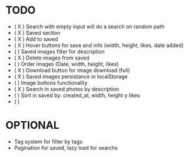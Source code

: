 # TODO

- ( X ) Search with empty input will do a search on random path
- ( X ) Saved section
- ( X ) Add to saved
- ( X ) Hover buttons for save and info (width, height, likes, date added)
- (   ) Saved images filter for description
- ( X ) Delete images from saved
- (   ) Order images (Date, width, height, likes)
- ( X ) Download button for image download (full)
- ( X ) Saved images persistance in localStorage
- (   ) Image buttons functionality
- ( X ) Search in saved photos by description
- (   ) Sort in saved by: created_at, width, height y likes
- (   ) 

# OPTIONAL

- Tag system for filter by tags
- Pagination for saved, lazy load for searchs
